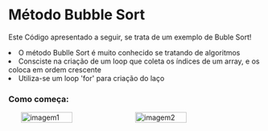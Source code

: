 
<h1> Método Bubble Sort</h1>

<p> Este Código apresentado a seguir, se trata de um exemplo de Buble Sort! </p>

<li> O método Bublle Sort é muito conhecido se tratando de algoritmos </li>
<li> Consciste na criação de um loop que coleta os índices de um array, e os coloca em ordem crescente</li>
<li> Utiliza-se um loop 'for' para criação do laço </li>

<h3> Como começa: </h3>

<div style="display:flex; justify-content: center;">
<img src= "https://github.com/DanielProgrammer64/Bubble_sort/assets/103775773/5ea41949-3991-48a3-9d22-3940baa098b4" alt="imagem1" style="width:45%; >

</div>

<b> <h3> Resultado esperado: </h3> <b>

<div style="display:flex; justify-content: center;">
    <img src="https://github.com/DanielProgrammer64/Bubble_sort/assets/103775773/4ec0971c-104b-417e-9efb-ca0bc5f56ed0" alt="imagem2" style="width:45%;">
</div>

 


